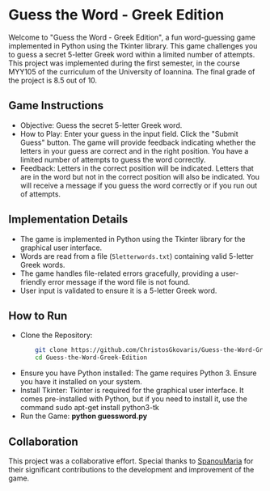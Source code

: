 # Guess the Word - Greek Edition
Welcome to "Guess the Word - Greek Edition", a fun word-guessing game implemented in Python using the Tkinter library. This game challenges you to guess a secret 5-letter Greek word within a limited number of attempts. This project was implemented during the first semester, in the course MYY105 of the curriculum of the University of Ioannina. The final grade of the project is 8.5 out of 10.


## Game Instructions
- Objective: Guess the secret 5-letter Greek word.
- How to Play: Enter your guess in the input field. Click the "Submit Guess" button. The game will provide feedback indicating whether the letters in your
  guess are correct and in the right position. You have a limited number of attempts to guess the word correctly.
- Feedback: Letters in the correct position will be indicated. Letters that are in the word but not in the correct position will also be indicated.
  You will receive a message if you guess the word correctly or if you run out of attempts.


## Implementation Details
- The game is implemented in Python using the Tkinter library for the graphical user interface.
- Words are read from a file (`5letterwords.txt`) containing valid 5-letter Greek words.
- The game handles file-related errors gracefully, providing a user-friendly error message if the word file is not found.
- User input is validated to ensure it is a 5-letter Greek word.


## How to Run
- Clone the Repository:
  ``` bash
      git clone https://github.com/ChristosGkovaris/Guess-the-Word-Greek-Edition.git
      cd Guess-the-Word-Greek-Edition
- Ensure you have Python installed: The game requires Python 3. Ensure you have it installed on your system.
- Install Tkinter: Tkinter is required for the graphical user interface. It comes pre-installed with Python, but if you need to install it,
  use the command sudo apt-get install python3-tk
- Run the Game: **python guessword.py**


## Collaboration
This project was a collaborative effort. Special thanks to [SpanouMaria](https://github.com/SpanouMaria) for their significant contributions to the development and improvement of the game.
